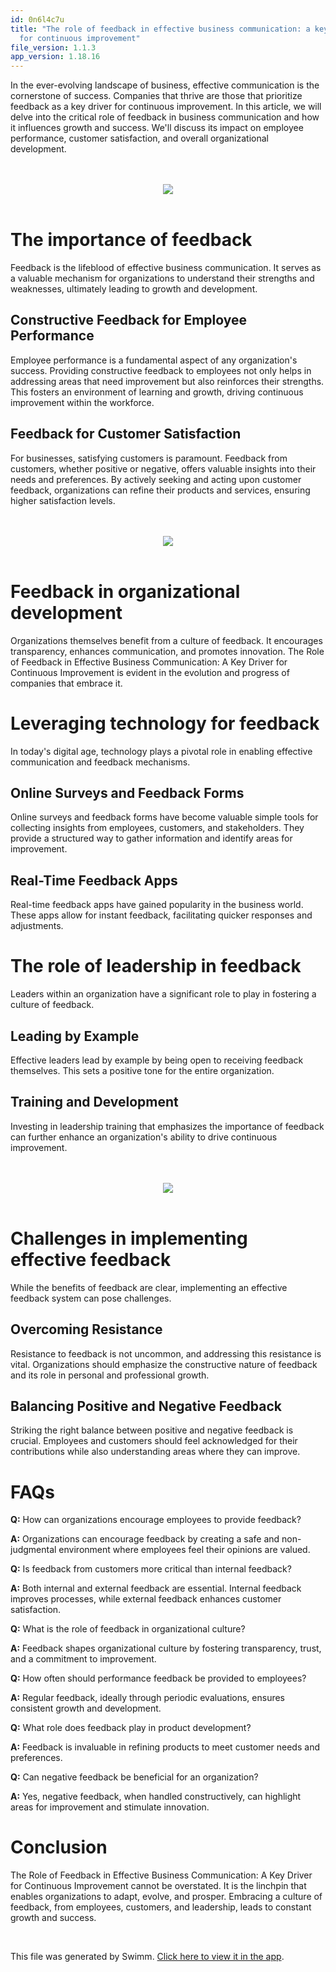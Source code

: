 ```yaml
---
id: 0n6l4c7u
title: "The role of feedback in effective business communication: a key driver
  for continuous improvement"
file_version: 1.1.3
app_version: 1.18.16
---
```


In the ever-evolving landscape of business, effective communication is the cornerstone of success. Companies that thrive are those that prioritize feedback as a key driver for continuous improvement. In this article, we will delve into the critical role of feedback in business communication and how it influences growth and success. We'll discuss its impact on employee performance, customer satisfaction, and overall organizational development.

<br/>

<br/>

<div align="center"><img src="https://firebasestorage.googleapis.com/v0/b/swimmio-content/o/repositories%2FZ2l0aHViJTNBJTNBcGVhY29jay1ibG9ncyUzQSUzQVBlYWNvY2stSW5kaWE%3D%2F96a33b04-ee9c-460e-bd5b-4907470aa5e7.jpg?alt=media&token=a06b3730-bcfb-4ef8-b20d-19672ac94c8f" style="width:'100%'"/></div>

<br/>

# **The importance of feedback**

Feedback is the lifeblood of effective business communication. It serves as a valuable mechanism for organizations to understand their strengths and weaknesses, ultimately leading to growth and development.

## **Constructive Feedback for Employee Performance**

Employee performance is a fundamental aspect of any organization's success. Providing constructive feedback to employees not only helps in addressing areas that need improvement but also reinforces their strengths. This fosters an environment of learning and growth, driving continuous improvement within the workforce.

## **Feedback for Customer Satisfaction**

For businesses, satisfying customers is paramount. Feedback from customers, whether positive or negative, offers valuable insights into their needs and preferences. By actively seeking and acting upon customer feedback, organizations can refine their products and services, ensuring higher satisfaction levels.

<br/>

<br/>

<div align="center"><img src="https://firebasestorage.googleapis.com/v0/b/swimmio-content/o/repositories%2FZ2l0aHViJTNBJTNBcGVhY29jay1ibG9ncyUzQSUzQVBlYWNvY2stSW5kaWE%3D%2F1e150bfe-528f-49bf-8812-dd76695455cb.png?alt=media&token=9083c894-fcd8-49d4-bd2b-d7d1acf9fa2f" style="width:'100%'"/></div>

<br/>

# **Feedback in organizational development**

Organizations themselves benefit from a culture of feedback. It encourages transparency, enhances communication, and promotes innovation. The Role of Feedback in Effective Business Communication: A Key Driver for Continuous Improvement is evident in the evolution and progress of companies that embrace it.

# **Leveraging technology for feedback**

In today's digital age, technology plays a pivotal role in enabling effective communication and feedback mechanisms.

## **Online Surveys and Feedback Forms**

Online surveys and feedback forms have become valuable simple tools for collecting insights from employees, customers, and stakeholders. They provide a structured way to gather information and identify areas for improvement.

## **Real-Time Feedback Apps**

Real-time feedback apps have gained popularity in the business world. These apps allow for instant feedback, facilitating quicker responses and adjustments.

# **The role of leadership in feedback**

Leaders within an organization have a significant role to play in fostering a culture of feedback.

## **Leading by Example**

Effective leaders lead by example by being open to receiving feedback themselves. This sets a positive tone for the entire organization.

## **Training and Development**

Investing in leadership training that emphasizes the importance of feedback can further enhance an organization's ability to drive continuous improvement.

<br/>

<br/>

<div align="center"><img src="https://firebasestorage.googleapis.com/v0/b/swimmio-content/o/repositories%2FZ2l0aHViJTNBJTNBcGVhY29jay1ibG9ncyUzQSUzQVBlYWNvY2stSW5kaWE%3D%2Fb7177e67-5bb6-4ad3-b0c3-b506c6ca9a96.jpg?alt=media&token=28097032-0f29-4dbf-a721-5ef04ad05176" style="width:'100%'"/></div>

<br/>

# **Challenges in implementing effective feedback**

While the benefits of feedback are clear, implementing an effective feedback system can pose challenges.

## **Overcoming Resistance**

Resistance to feedback is not uncommon, and addressing this resistance is vital. Organizations should emphasize the constructive nature of feedback and its role in personal and professional growth.

## **Balancing Positive and Negative Feedback**

Striking the right balance between positive and negative feedback is crucial. Employees and customers should feel acknowledged for their contributions while also understanding areas where they can improve.

# **FAQs**

**Q:** How can organizations encourage employees to provide feedback?

**A:** Organizations can encourage feedback by creating a safe and non-judgmental environment where employees feel their opinions are valued.

**Q:** Is feedback from customers more critical than internal feedback?

**A:** Both internal and external feedback are essential. Internal feedback improves processes, while external feedback enhances customer satisfaction.

**Q:** What is the role of feedback in organizational culture?

**A:** Feedback shapes organizational culture by fostering transparency, trust, and a commitment to improvement.

**Q:** How often should performance feedback be provided to employees?

**A:** Regular feedback, ideally through periodic evaluations, ensures consistent growth and development.

**Q:** What role does feedback play in product development?

**A:** Feedback is invaluable in refining products to meet customer needs and preferences.

**Q:** Can negative feedback be beneficial for an organization?

**A:** Yes, negative feedback, when handled constructively, can highlight areas for improvement and stimulate innovation.

# **Conclusion**

The Role of Feedback in Effective Business Communication: A Key Driver for Continuous Improvement cannot be overstated. It is the linchpin that enables organizations to adapt, evolve, and prosper. Embracing a culture of feedback, from employees, customers, and leadership, leads to constant growth and success.<br/>

<br/>

This file was generated by Swimm. [Click here to view it in the app](https://app.swimm.io/repos/Z2l0aHViJTNBJTNBcGVhY29jay1ibG9ncyUzQSUzQVBlYWNvY2stSW5kaWE=/docs/0n6l4c7u).
